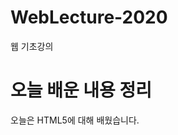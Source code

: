 # WebLecture-2020
웹 기초강의
<!DOCTYPE HTML5>
<html>
<head>
  <title>숙제</title>
</head>
<body>
  <h1>오늘 배운 내용 정리</h1>
  <p>오늘은 HTML5에 대해 배웠습니다.</p>
</body>
</html>
